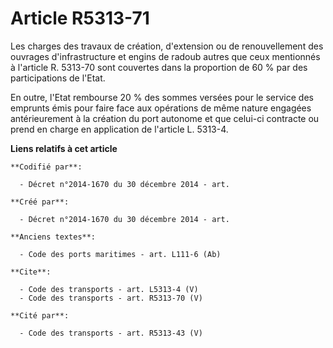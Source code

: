 # Article R5313-71

Les charges des travaux de création, d'extension ou de renouvellement des ouvrages d'infrastructure et engins de radoub
autres que ceux mentionnés à l'article R. 5313-70 sont couvertes dans la proportion de 60 % par des participations de
l'Etat. 

En outre, l'Etat rembourse 20 % des sommes versées pour le service des emprunts émis pour faire face aux opérations de même
nature engagées antérieurement à la création du port autonome et que celui-ci contracte ou prend en charge en application de
l'article L. 5313-4.

**Liens relatifs à cet article**

	**Codifié par**:

	  - Décret n°2014-1670 du 30 décembre 2014 - art.

	**Créé par**:

	  - Décret n°2014-1670 du 30 décembre 2014 - art.

	**Anciens textes**:

	  - Code des ports maritimes - art. L111-6 (Ab)

	**Cite**:

	  - Code des transports - art. L5313-4 (V)
	  - Code des transports - art. R5313-70 (V)

	**Cité par**:

	  - Code des transports - art. R5313-43 (V)
